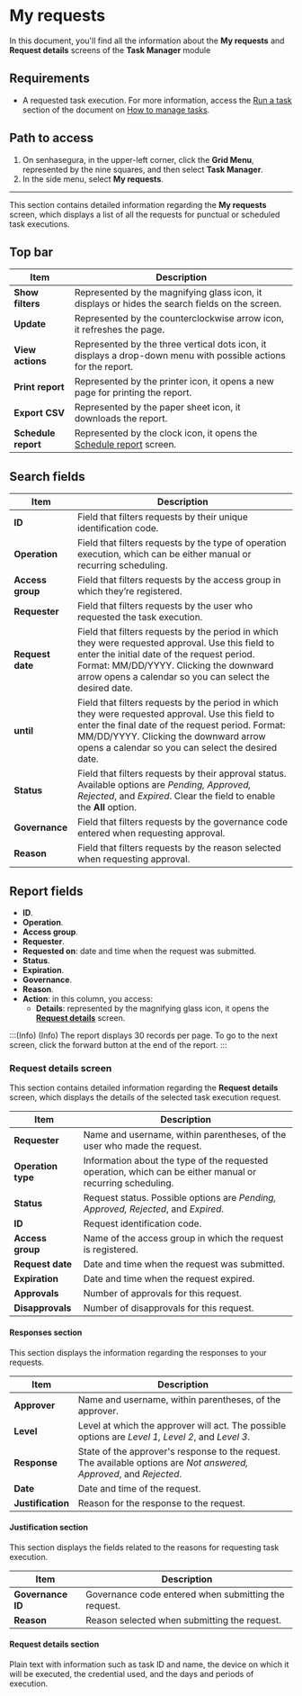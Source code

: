 # My requests

In this document, you'll find all the information about the **My requests** and **Request details** screens of the **Task Manager** module

## Requirements
* A requested task execution. For more information, access the [Run a task](/v3-32/docs/task-manager-how-to-manage-tasks#run-a-task) section of the document on [How to manage tasks](/v3-32/docs/task-manager-how-to-manage-tasks).

## Path to access
1. On senhasegura, in the upper-left corner, click the **Grid Menu**, represented by the nine squares, and then select **Task Manager**.
2. In the side menu, select **My requests**.

---

This section contains detailed information regarding the **My requests** screen, which displays a list of all the requests for punctual or scheduled task executions.


## Top bar

| **Item** | **Description**|
|----|----|
| **Show filters** | Represented by the magnifying glass icon, it displays or hides the search fields on the screen.|
| **Update**| Represented by the counterclockwise arrow icon, it refreshes the page.|
| **View actions** | Represented by the three vertical dots icon, it displays a drop-down menu with possible actions for the report.|
| **Print report**| Represented by the printer icon, it opens a new page for printing the report.                                        |
| **Export CSV** | Represented by the paper sheet icon, it downloads the report.|
| **Schedule report** | Represented by the clock icon, it opens the [Schedule report](/v3-32/docs/general-information-how-to-issue-download-and-schedule-device-reports) screen. |

## Search fields
**Item** | **Description**
--- | ---
**ID** | Field that filters requests by their unique identification code.
**Operation** | Field that filters requests by the type of operation execution, which can be either manual or recurring scheduling.
**Access group** | Field that filters requests by the access group in which they’re registered.
**Requester** | Field that filters requests by the user who requested the task execution.
**Request date** | Field that filters requests by the period in which they were requested approval. Use this field to enter the initial date of the request period. Format: MM/DD/YYYY. Clicking the downward arrow opens a calendar so you can select the desired date.
**until** | Field that filters requests by the period in which they were requested approval. Use this field to enter the final date of the request period. Format: MM/DD/YYYY. Clicking the downward arrow opens a calendar so you can select the desired date.
**Status** | Field that filters requests by their approval status. Available options are *Pending, Approved, Rejected*, and *Expired*. Clear the field to enable the **All** option.
**Governance** | Field that filters requests by the governance code entered when requesting approval.
**Reason** | Field that filters requests by the reason selected when requesting approval.

## Report fields
- **ID**.
- **Operation**. 
- **Access group**.
- **Requester**.
- **Requested on**: date and time when the request was submitted.
- **Status**.
- **Expiration**.
- **Governance**.
- **Reason**.
- **Action**: in this column, you access:
  - **Details**: represented by the magnifying glass icon, it opens the [**Request details**](/v3-32/docs/task-manager-my-requests#request-details-screen) screen.

:::(Info) (Info)
The report displays 30 records per page.
To go to the next screen, click the forward button at the end of the report.
:::

### Request details screen


This section contains detailed information regarding the **Request details** screen, which displays the details of the selected task execution request.

| **Item**| **Description**|
|----|----|
| **Requester**| Name and username, within parentheses, of the user who made the request. |
| **Operation type** | Information about the type of the requested operation, which can be either manual or recurring scheduling. |
| **Status**| Request status. Possible options are *Pending, Approved, Rejected*, and *Expired*. |
| **ID**| Request identification code.|
| **Access group** | Name of the access group in which the request is registered. |
| **Request date** | Date and time when the request was submitted.|
| **Expiration**  | Date and time when the request expired.|
| **Approvals**   | Number of approvals for this request.|
| **Disapprovals**| Number of disapprovals for this request.|

#### Responses section
This section displays the information regarding the responses to your requests.

| **Item**| **Description**|
| ---- | ---- |
| **Approver**| Name and username, within parentheses, of the approver.|
| **Level**| Level at which the approver will act. The possible options are *Level 1, Level 2*, and *Level 3*.|
| **Response**   | State of the approver's response to the request. The available options are *Not answered, Approved*, and *Rejected*. |
| **Date**| Date and time of the request.|
| **Justification** | Reason for the response to the request.|

#### Justification section
This section displays the fields related to the reasons for requesting task execution.

| Item| Description |
| ----| ---- |
| **Governance ID** | Governance code entered when submitting the request. |
| **Reason**| Reason selected when submitting the request.|

#### Request details section

Plain text with information such as task ID and name, the device on which it will be executed, the credential used, and the days and periods of execution.

